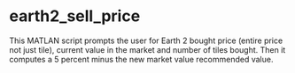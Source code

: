 # earth2_sell_price

This MATLAN script prompts the user for Earth 2 bought price (entire price not just tile),
current value in the market and number of tiles bought. Then it computes a 5 percent 
minus the new market value recommended value. 
